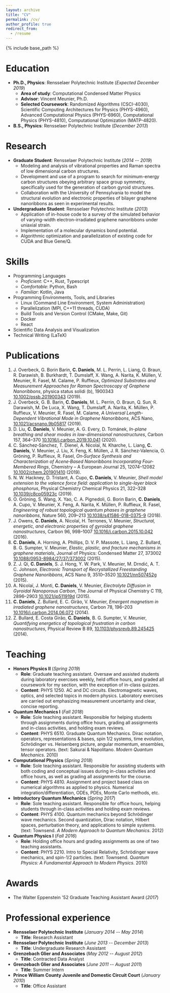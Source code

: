 ```yaml
---
layout: archive
title: "CV"
permalink: /cv/
author_profile: true
redirect_from:
  - /resume
---
```


{% include base_path %}

Education
======
* **Ph.D., Physics**: Rensselaer Polytechnic Institute (_Expected December 2019_)
  * **Area of study**: Computational Condensed Matter Physics
  * **Advisor**: Vincent Meunier, Ph.D.
  * **Selected Coursework**: 
    Randomized Algorithms (CSCI-4030), 
    Scientific Computing Architectures for Physics (PHYS-4960), 
    Advanced Computational Physics (PHYS-6960), 
    Computational Physics (PHYS-4810), 
    Computational Optimization (MATP-4820).
* **B.S., Physics**: Rensselaer Polytechnic Institute (_December 2013_)

Research
======
<!--- TODO: Review paper, supervising undergrads  -->
* **Graduate Student**: Rensselaer Polytechnic Institute (_2014 -- 2019_)
  * Modeling and analysis of vibrational properties and Raman spectra of low dimensional carbon structures.
  * Development and use of a program to search for minimum-energy carbon structures obeying arbitrary space group symmetry, specifically used for the generation of carbon gyroid structures.
  * Collaboration with the University of Pennsylvania to model the structural evolution and electronic properties of bilayer graphene nanoribbons as seen in experimental results.
* **Undergraduate Student**: Rensselaer Polytechnic Institute (_2013_)
  * Application of in-house code to a survey of the simulated behavior of varying-width electron-irradiated graphene nanoribbons under uniaxial strain.
  * Implementation of a molecular dynamics bond potential.
  * Algorithmic optimization and parallelization of existing code for CUDA and Blue Gene/Q.
  
Skills
======
* Programming Languages
  * _Proficient_: C++, Rust, Typescript
  * _Comfortable_: Python, Bash
  * _Familiar_: Kotlin, Java
* Programming Environments, Tools, and Libraries
  * Linux (Command Line Environment, System Administration)
  * Parallelization (MPI, C++11 threads, CUDA)
  * Build Tools and Version Control (CMake, Make, Git)
  * Docker
  * React
* Scientific Data Analysis and Visualization
* Technical Writing (LaTeX)

<!--- TODO: Programming projects, e.g. web rendering, sp2 website, etc. -->

<!--- Generated using https://gist.github.com/colin-daniels/60a917bbaaa0e418c41bb260fb57bb58 -->
Publications
======
1. J. Overbeck, G. Borin Barin, **C. Daniels**, M. L. Perrin, L. Liang, O. Braun, R. Darawish, B. Burkhardt, T. Dumslaff, X. Wang, A. Narita, K. Müllen, V. Meunier, R. Fasel, M. Calame, P. Ruffieux, _Optimized Substrates and Measurement Approaches for Raman Spectroscopy of Graphene Nanoribbons_, physica status solidi (b), 1900343 [10.1002/pssb.201900343](https://doi.org/10.1002%2Fpssb.201900343) (2019).
2. J. Overbeck, G. B. Barin, **C. Daniels**, M. L. Perrin, O. Braun, Q. Sun, R. Darawish, M. De Luca, X. Wang, T. Dumslaff, A. Narita, K. Müllen, P. Ruffieux, V. Meunier, R. Fasel, M. Calame, _A Universal Length-Dependent Vibrational Mode in Graphene Nanoribbons_, ACS Nano, [10.1021/acsnano.9b05817](https://doi.org/10.1021%2Facsnano.9b05817) (2019).
3. D. Liu, **C. Daniels**, V. Meunier, A. G. Every, D. Tománek, _In-plane breathing and shear modes in low-dimensional nanostructures_, Carbon 157, 364–370 [10.1016/j.carbon.2019.10.041](https://doi.org/10.1016%2Fj.carbon.2019.10.041) (2020).
4. C. Sánchez‐Sánchez, T. Dienel, A. Nicolaï, N. Kharche, L. Liang, **C. Daniels**, V. Meunier, J. Liu, X. Feng, K. Müllen, J. R. Sánchez‐Valencia, O. Gröning, P. Ruffieux, R. Fasel, _On‐Surface Synthesis and Characterization of Acene‐Based Nanoribbons Incorporating Four‐Membered Rings_, Chemistry – A European Journal 25, 12074–12082 [10.1002/chem.201901410](https://doi.org/10.1002%2Fchem.201901410) (2019).
5. N. W. Hackney, D. Tristant, A. Cupo, **C. Daniels**, V. Meunier, _Shell model extension to the valence force field: application to single-layer black phosphorus_, Physical Chemistry Chemical Physics 21, 322–328 [10.1039/c8cp05923c](https://doi.org/10.1039%2Fc8cp05923c) (2019).
6. O. Gröning, S. Wang, X. Yao, C. A. Pignedoli, G. Borin Barin, **C. Daniels**, A. Cupo, V. Meunier, X. Feng, A. Narita, K. Müllen, P. Ruffieux, R. Fasel, _Engineering of robust topological quantum phases in graphene nanoribbons_, Nature 560, 209–213 [10.1038/s41586-018-0375-9](https://doi.org/10.1038%2Fs41586-018-0375-9) (2018).
7. J. Owens, **C. Daniels**, A. Nicolaï, H. Terrones, V. Meunier, _Structural, energetic, and electronic properties of gyroidal graphene nanostructures_, Carbon 96, 998–1007 [10.1016/j.carbon.2015.10.042](https://doi.org/10.1016%2Fj.carbon.2015.10.042) (2016).
8. **C. Daniels**, A. Horning, A. Phillips, D. V. P. Massote, L. Liang, Z. Bullard, B. G. Sumpter, V. Meunier, _Elastic, plastic, and fracture mechanisms in graphene materials_, Journal of Physics: Condensed Matter 27, 373002 [10.1088/0953-8984/27/37/373002](https://doi.org/10.1088%2F0953-8984%2F27%2F37%2F373002) (2015).
9. Z. J. Qi, **C. Daniels**, S. J. Hong, Y. W. Park, V. Meunier, M. Drndić, A. T. C. Johnson, _Electronic Transport of Recrystallized Freestanding Graphene Nanoribbons_, ACS Nano 9, 3510–3520 [10.1021/nn507452g](https://doi.org/10.1021%2Fnn507452g) (2015).
10. A. Nicolaï, J. Monti, **C. Daniels**, V. Meunier, _Electrolyte Diffusion in Gyroidal Nanoporous Carbon_, The Journal of Physical Chemistry C 119, 2896–2903 [10.1021/jp511919d](https://doi.org/10.1021%2Fjp511919d) (2015).
11. **C. Daniels**, Z. Bullard, E. C. Girão, V. Meunier, _Emergent magnetism in irradiated graphene nanostructures_, Carbon 78, 196–203 [10.1016/j.carbon.2014.06.072](https://doi.org/10.1016%2Fj.carbon.2014.06.072) (2014).
12. Z. Bullard, E. Costa Girão, **C. Daniels**, B. G. Sumpter, V. Meunier, _Quantifying energetics of topological frustration in carbon nanostructures_, Physical Review B 89, [10.1103/physrevb.89.245425](https://doi.org/10.1103%2Fphysrevb.89.245425) (2014).

Teaching
======
* **Honors Physics II** (_Spring 2019_)
  * **Role**: Graduate teaching assistant. Oversaw and assisted students during laboratory exercises weekly, held office hours, and graded all coursework for my section, with the exception of in-class quizzes.
  * **Content**: PHYS 1250. AC and DC circuits. Electromagnetic waves, optics, and selected topics in modern physics. Laboratory exercises are carried out emphasizing measurement uncertainty and clear, concise reporting.
* **Quantum Mechanics I** (_Fall 2018_)
  * **Role**: Sole teaching assistant. Responsible for helping students through assignments during office hours, grading all assignments and in-class activities, and holding exam reviews.
  * **Content**: PHYS 6510. Graduate Quantum Mechanics. Dirac notation, operators, representations & bases, spin 1/2 systems, time evolution, Schrödinger vs. Heisenberg picture, angular momentum, ensembles, tensor operators. (text: Sakurai & Napolitano. _Modern Quantum Mechanics_. 2010)
* **Computational Physics** (_Spring 2018_)
  * **Role**: Sole teaching assistant. Responsible for assisting students with both coding and conceptual issues during in-class activities and office hours, as well as grading all assignments for the course.
  * **Content**: PHYS 4810. Assignment and project based class on numerical algorithms as applied to physics. Numerical integration/differentiation, ODEs, PDEs, Monte Carlo methods, etc.
* **Introductory Quantum Mechanics** (_Spring 2017_)
  * **Role**: Sole teaching assistant. Responsible for office hours, helping students through in-class activities and holding exam reviews.
  * **Content**: PHYS 4100. Quantum mechanics beyond Schrödinger wave mechanics. Second quantization, Dirac notation, Hilbert spaces, perturbation theory, and applications to simple systems. (text: Townsend. _A Modern Approach to Quantum Mechanics_. 2012)
* **Quantum Physics I** (_Fall 2016_)
  * **Role**: Holding office hours and grading assignments as one of two teaching assistants.
  * **Content**: PHYS 2210. Intro to Special Relativity, Schrödinger wave mechanics, and spin-1/2 particles. (text: Townsend. _Quantum Physics: A Fundamental Approach to Modern Physics_. 2010)

Awards
======
* The Walter Eppenstein '52 Graduate Teaching Assistant Award (_2017_)

Professional experience
======
* **Rensselaer Polytechnic Institute** (_January 2014 -- May 2014_)
  * **Title**: Research Assistant
* **Rensselaer Polytechnic Institute** (_June 2013 -- December 2013_)
  * **Title**: Undergraduate Research Assistant
* **Grenzebach Glier and Associates** (_May 2012 -- August 2012_)
  * **Title**: Contracted Data Analyst
* **Grenzebach Glier and Associates** (_June 2011 -- August 2011_)
  * **Title**: Summer Intern
* **Prince William County Juvenile and Domestic Circuit Court** (_January 2010_)
  * **Title**: Office Assistant
  
